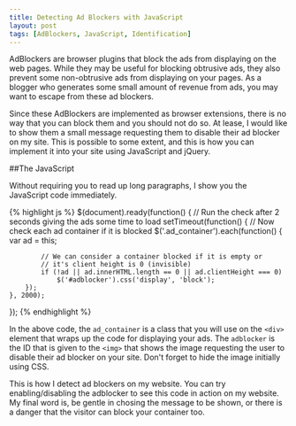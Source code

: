 ```yaml
---
title: Detecting Ad Blockers with JavaScript
layout: post
tags: [AdBlockers, JavaScript, Identification]
---
```


AdBlockers are browser plugins that block the ads from displaying on the web pages. While they may be useful for blocking obtrusive ads, they also prevent some non-obtrusive ads from displaying on your pages. As a blogger who generates some small amount of revenue from ads, you may want to escape from these ad blockers.

Since these AdBlockers are implemented as browser extensions, there is no way that you can block them and you should not do so. At lease, I would like to show them a small message requesting them to disable their ad blocker on my site. This is possible to some extent, and this is how you can implement it into your site using JavaScript and jQuery.

##The JavaScript

Without requiring you to read up long paragraphs, I show you the JavaScript code immediately.

{% highlight js %}
$(document).ready(function()
{
    // Run the check after 2 seconds giving the ads some time to load
    setTimeout(function()
    {
        // Now check each ad container if it is blocked
        $('.ad_container').each(function()
        {
            var ad = this;

            // We can consider a container blocked if it is empty or
            // it's client height is 0 (invisible)
            if (!ad || ad.innerHTML.length == 0 || ad.clientHeight === 0)
                $('#adblocker').css('display', 'block');
        });
    }, 2000);
});
{% endhighlight %}

In the above code, the `ad_container` is a class that you will use on the `<div>` element that wraps up the code for displaying your ads. The `adblocker` is the ID that is given to the `<img>` that shows the image requesting the user to disable their ad blocker on your site. Don't forget to hide the image initially using CSS.

This is how I detect ad blockers on my website. You can try enabling/disabling the adblocker to see this code in action on my website. My final word is, be gentle in chosing the message to be shown, or there is a danger that the visitor can block your container too.
